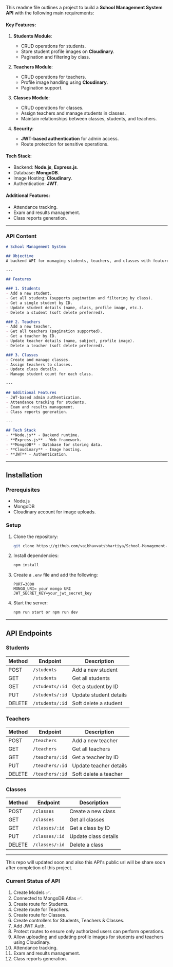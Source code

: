 This readme file outlines a project to build a **School Management System API** with the following main requirements:

#### Key Features:
1. **Students Module**:
   - CRUD operations for students.
   - Store student profile images on **Cloudinary**.
   - Pagination and filtering by class.

2. **Teachers Module**:
   - CRUD operations for teachers.
   - Profile image handling using **Cloudinary**.
   - Pagination support.

3. **Classes Module**:
   - CRUD operations for classes.
   - Assign teachers and manage students in classes.
   - Maintain relationships between classes, students, and teachers.

4. **Security**:
   - **JWT-based authentication** for admin access.
   - Route protection for sensitive operations.

#### Tech Stack:
- Backend: **Node.js**, **Express.js**.
- Database: **MongoDB**.
- Image Hosting: **Cloudinary**.
- Authentication: **JWT**.

#### Additional Features:
- Attendance tracking.
- Exam and results management.
- Class reports generation.

---

### API Content

```markdown
# School Management System

## Objective
A backend API for managing students, teachers, and classes with features like profile image uploads using **Cloudinary** and secure operations via **JWT-based authentication**.

---

## Features

### 1. Students
- Add a new student.
- Get all students (supports pagination and filtering by class).
- Get a single student by ID.
- Update student details (name, class, profile image, etc.).
- Delete a student (soft delete preferred).

### 2. Teachers
- Add a new teacher.
- Get all teachers (pagination supported).
- Get a teacher by ID.
- Update teacher details (name, subject, profile image).
- Delete a teacher (soft delete preferred).

### 3. Classes
- Create and manage classes.
- Assign teachers to classes.
- Update class details.
- Manage student count for each class.

---

## Additional Features
- JWT-based admin authentication.
- Attendance tracking for students.
- Exam and results management.
- Class reports generation.

---

## Tech Stack
- **Node.js** - Backend runtime.
- **Express.js** - Web framework.
- **MongoDB** - Database for storing data.
- **Cloudinary** - Image hosting.
- **JWT** - Authentication.

```
---

## Installation

### Prerequisites
- Node.js
- MongoDB
- Cloudinary account for image uploads.

### Setup
1. Clone the repository:
   ```bash
   git clone https://github.com/vaibhavvatsbhartiya/School-Management-System-API.git
   ```
2. Install dependencies:
   ```bash
   npm install
   ```
3. Create a `.env` file and add the following:
   ```
   PORT=3000
   MONGO_URI= your mongo URI
   JWT_SECRET_KEY=your_jwt_secret_key
   ```
4. Start the server:
   ```bash
   npm run start or npm run dev
   ```

---

## API Endpoints

### Students
| Method | Endpoint               | Description                      |
|--------|-------------------------|----------------------------------|
| POST   | `/students`            | Add a new student               |
| GET    | `/students`            | Get all students                |
| GET    | `/students/:id`        | Get a student by ID             |
| PUT    | `/students/:id`        | Update student details          |
| DELETE | `/students/:id`        | Soft delete a student           |

### Teachers
| Method | Endpoint               | Description                      |
|--------|-------------------------|----------------------------------|
| POST   | `/teachers`            | Add a new teacher               |
| GET    | `/teachers`            | Get all teachers                |
| GET    | `/teachers/:id`        | Get a teacher by ID             |
| PUT    | `/teachers/:id`        | Update teacher details          |
| DELETE | `/teachers/:id`        | Soft delete a teacher           |

### Classes
| Method | Endpoint               | Description                      |
|--------|-------------------------|----------------------------------|
| POST   | `/classes`             | Create a new class              |
| GET    | `/classes`             | Get all classes                 |
| GET    | `/classes/:id`         | Get a class by ID               |
| PUT    | `/classes/:id`         | Update class details            |
| DELETE | `/classes/:id`         | Delete a class                  |

---

This repo will updated soon and also this API's public url will be share soon after completion of this project.

### Current Status of API
1. Create Models ✅.
2. Connected to MongoDB Atlas ✅.
3. Create route for Students.
4. Create route for Teachers.
5. Create route for Classes.
6. Create controllers for Students, Teachers & Classes.
7. Add JWT Auth.
8. Protect routes to ensure only authorized users can perform operations.
9. Allow uploading and updating profile images for students and teachers using Cloudinary.
10. Attendance tracking.
11. Exam and results management.
12. Class reports generation.